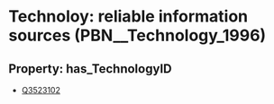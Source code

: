 # Technoloy: __reliable information sources__ (PBN__Technology_1996)

## Property: has_TechnologyID

* [Q3523102](Q3523102)

